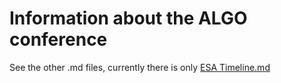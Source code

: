 # Information about the ALGO conference

See the other .md files, currently there is only [ESA Timeline.md](https://github.com/ad-freiburg/algo-conference/blob/master/ESA%20Timeline.md)
